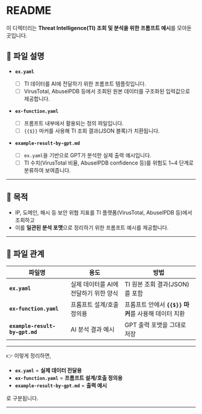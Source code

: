 # README

이 디렉터리는 **Threat Intelligence(TI) 조회 및 분석을 위한 프롬프트 예시**를 모아둔 곳입니다.

## 📂 파일 설명

* **`ex.yaml`**

  * [ ] TI 데이터를 AI에 전달하기 위한 프롬프트 템플릿입니다.
  * [ ] VirusTotal, AbuseIPDB 등에서 조회된 원본 데이터를 구조화된 입력값으로 제공합니다.

* **`ex-function.yaml`**

  * [ ] 프롬프트 내부에서 활용되는 정의 파일입니다.
  * [ ] `{{$}}` 마커를 사용해 TI 조회 결과(JSON 블록)가 치환됩니다.

* **`example-result-by-gpt.md`**

  * [ ] `ex.yaml`을 기반으로 GPT가 분석한 실제 출력 예시입니다.
  * [ ] TI 수치(VirusTotal 비율, AbuseIPDB confidence 등)를 위험도 1\~4 단계로 분류하여 보여줍니다.

---

## 📝 목적

* IP, 도메인, 해시 등 보안 위협 지표를 TI 플랫폼(VirusTotal, AbuseIPDB 등)에서 조회하고
* 이를 **일관된 분석 포맷**으로 정리하기 위한 프롬프트 예시를 제공합니다.

---

## 📌 파일 관계

| 파일명                            | 용도                     | 방법                                  |
| ------------------------------ | ---------------------- | ----------------------------------- |
| **`ex.yaml`**                  | 실제 데이터를 AI에 전달하기 위한 양식 | TI 원본 조회 결과(JSON)를 포함               |
| **`ex-function.yaml`**         | 프롬프트 설계/호출 정의용         | 프롬프트 안에서 **`{{$}}` 마커**를 사용해 데이터 치환 |
| **`example-result-by-gpt.md`** | AI 분석 결과 예시            | GPT 출력 포맷을 그대로 저장                   |

---

👉 이렇게 정리하면,

* **`ex.yaml`** = **실제 데이터 전달용**
* **`ex-function.yaml`** = **프롬프트 설계/호출 정의용**
* **`example-result-by-gpt.md`** = **출력 예시**

로 구분됩니다.

---
